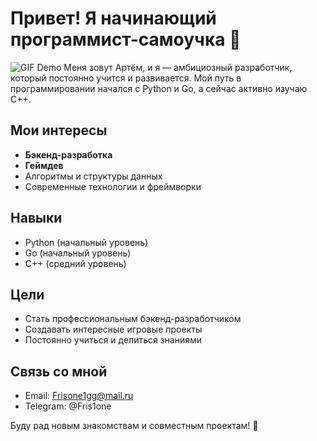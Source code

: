 # Привет! Я начинающий программист-самоучка 👋
![GIF Demo](https://clck.ru/3PCmyT)
Меня зовут Артём, и я — амбициозный разработчик, который постоянно учится и развивается. Мой путь в программировании начался с Python и Go, а сейчас активно изучаю C++. 

## Мои интересы
- **Бэкенд-разработка**  
- **Геймдев**  
- Алгоритмы и структуры данных  
- Современные технологии и фреймворки

## Навыки
- Python (начальный уровень)  
- Go (начальный уровень)  
- C++ (средний уровень)  

## Цели
- Стать профессиональным бэкенд-разработчиком  
- Создавать интересные игровые проекты  
- Постоянно учиться и делиться знаниями

## Связь со мной
- Email: Frisone1gg@mail.ru  
- Telegram: @Fris1one

Буду рад новым знакомствам и совместным проектам! 🚀
